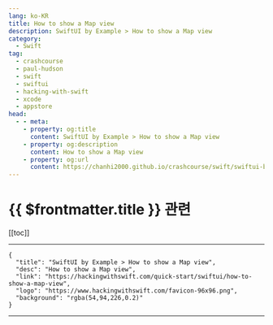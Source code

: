 ```yaml
---
lang: ko-KR
title: How to show a Map view
description: SwiftUI by Example > How to show a Map view
category:
  - Swift
tag: 
  - crashcourse
  - paul-hudson
  - swift
  - swiftui
  - hacking-with-swift
  - xcode
  - appstore
head:
  - - meta:
    - property: og:title
      content: SwiftUI by Example > How to show a Map view
    - property: og:description
      content: How to show a Map view
    - property: og:url
      content: https://chanhi2000.github.io/crashcourse/swift/swiftui-by-example/06-user-interface-controls/how-to-show-a-map-view.html
---
```


# {{ $frontmatter.title }} 관련

[[toc]]

---

```component VPCard
{
  "title": "SwiftUI by Example > How to show a Map view",
  "desc": "How to show a Map view",
  "link": "https://hackingwithswift.com/quick-start/swiftui/how-to-show-a-map-view",
  "logo": "https://www.hackingwithswift.com/favicon-96x96.png",
  "background": "rgba(54,94,226,0.2)"
}
```

---

<TagLinks />
